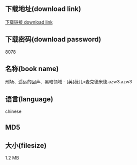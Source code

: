 ## 下载地址(download link)
[下载链接 download link](https://voluble-croquembouche-d321dc.netlify.app/?s=%E5%88%91%E5%9C%BA%E3%80%81%E9%81%A5%E8%BF%9C%E7%9A%84%E5%9B%9E%E5%A3%B0%E3%80%81%E9%BB%91%E6%9A%97%E9%A2%86%E5%9F%9F+-+%5B%E8%8B%B1%5D%E8%96%87%E5%84%BF%E2%80%A2%E9%BA%A6%E5%85%8B%E5%BE%B7%E7%B1%B3%E5%BE%B7.azw3)

## 下载密码(download password)
8078

## 名称(book name)
刑场、遥远的回声、黑暗领域 - [英]薇儿•麦克德米德.azw3.azw3

## 语言(language)
chinese

## MD5


## 大小(filesize)
1.2 MB
